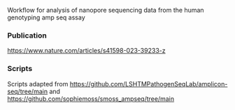 
Workflow for analysis of nanopore sequencing data from the human genotyping amp seq assay 

### Publication
https://www.nature.com/articles/s41598-023-39233-z

### Scripts
Scripts adapted from https://github.com/LSHTMPathogenSeqLab/amplicon-seq/tree/main and https://github.com/sophiemoss/smoss_ampseq/tree/main
